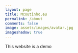 ```yaml
---
layout: page
title: Mcoutinho.eu 
permalink: /about
comments: false
image: assets/images/avatar.jpg
imageshadow: true
---
```


This website is a demo

  

